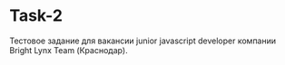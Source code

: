 # Task-2
Тестовое задание для вакансии  junior javascript developer компании Bright Lynx Team (Краснодар).
